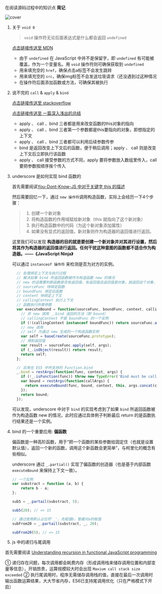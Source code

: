 在阅读源码过程中的知识点 **简记**

![cover](http://o7ts2uaks.bkt.clouddn.com/Underscore.png)

1. 关于 `void 0`

   > `void` 操作符无论后面表达式是什么都会返回 `undefined`

   [点击链接传送至 MDN](https://developer.mozilla.org/en-US/docs/Web/JavaScript/Reference/Operators/void)

   - 由于 `undefined` 在 JavaScript 中并不是保留字，即 `undefined` 有可能被覆盖，作为一个变量名。用 `void` 操作符则可确保获取到 `undefined`
   - 用来填充空的 `href`，确保点击a标签不会发生跳转
   - 用来填充空的 `src`，确保img标签不会发送垃圾请求（还没遇到过这种情况
   - 在操作符后面添加函数或方法，可确保其被执行

2. 说不完的 `call` & `apply` & `bind`

   [点击链接传送至 stackoverflow](http://stackoverflow.com/questions/15455009/javascript-call-apply-vs-bind)

   [点击链接传送至 一篇深入浅出的总结](http://www.cnblogs.com/coco1s/p/4833199.html)

   - apply 、 call 、bind 三者都是用来改变函数的this对象的指向
   - apply 、 call 、bind 三者第一个参数都是this要指向的对象，即想指定的上下文
   - apply 、 call 、bind 三者都可以利用后续参数传参
   - bind 是返回改变上下文后的函数，便于稍后调用；apply 、 call 则是改变上下文后立即执行该函数
   - apply 、 call 接受参数的方式不同，apply 要将参数放入数组里传入，call 要把参数按顺序挨个传入

3. underscore 是如何实现 bind 函数的

   首先需要阅读[You-Dont-Know-JS 中对于关键字 this 的描述](https://github.com/getify/You-Dont-Know-JS/blob/master/this%20&%20object%20prototypes/README.md#you-dont-know-js-this--object-prototypes)

   然后需要回忆一下，通过 `new 操作符`调用构造函数，实际上会经历一下4个步骤：
   > 1. 创建一个新对象
   > 2. 将构造函数的作用域赋给新对象（this 就指向了这个新对象）
   > 3. 执行构造函数中的代码（为这个新对象添加属性）
   > 4. 如果没有显式的返回值，新对象则作为构造器的返回值进行返回。

   这里我们可以发现 **构造器的目的就是要创建一个新对象并对其进行设置，然后将其作为构造器的返回值进行返回。任何干扰这种意图的函数都不适合作为构造器。——《JavaScript Ninja》**

   可以通过 `instanceof 操作符` 来检测是否为对方的实例。

   ```javascript
     // 处理绑定上下文与执行过程
     // 解决如果 bind 所返回函数被作为构造函数 new 的情况
     // new 的话需要判断函数是否有返回值，有返回值且返回值是对象，就返回这个对象，否则要返回构造实例
     // sourceFunc 待绑定函数
     // boundFunc 绑定后函数
     // content 待绑定上下文
     // callingContext 执行上下文
     // 函数执行所需参数
     var executeBound = function(sourceFunc, boundFunc, context, callingContext, args) {
       // 非 new 调用 _.bind 返回的方法（即 bound）
       // callingContext 不是 boundFunc 的一个实例
       if (!(callingContext instanceof boundFunc)) return sourceFunc.apply(context, args);
       // new 调用
       // self 为通过 new 生成的一个构造函数实例
       var self = baseCreate(sourceFunc.prototype);
       // 得到返回值
       var result = sourceFunc.apply(self, args);
       if (_.isObject(result)) return result;
       return self;
     };

     // 后来在 ES5 中所支持的 Function.bind
     _.bind = restArgs(function(func, context, args) {
       if (!_.isFunction(func)) throw new TypeError('Bind must be called on a function');
       var bound = restArgs(function(callArgs) {
         return executeBound(func, bound, context, this, args.concat(callArgs));
       });
       return bound;
     });
   ```
   可以发现，underscore 中对于 `bind` 的实现考虑到了如果 `bind` 所返回函数被作为构造函数 new 的情况，此时应通过具体例子判断最后 return 的是函数执行结果还是一个实例。

4. bind 的一个重要应用: **偏函数**

   偏函数是一种高阶函数，用于“把一个函数的某些参数给固定住（也就是设置默认值），返回一个新的函数，调用这个新函数会更简单”，与柯里化的概念有些相似。

   underscore 通过 `_.partial()` 实现了偏函数的创造器（也是基于内部函数 `executeBound` 来保持上下文一致）。

   ```javascript
   // 一个实例
   var substract = function (a, b) {
       return b - a;
   };

   sub5 = _.partail(substract, 5);

   sub5(20); // => 15

   // 通过使用默认占位符'_'，先赋值b，暂缓对a的赋值
   subFrom20 = _.partail(substract, _, 20);

   subFrom20(5); // => 15
   ```

5. js 中的递归与尾调用

首先需要阅读 [Understanding recursion in functional JavaScript programming](http://www.integralist.co.uk/posts/js-recursion.html)

① 递归存在问题，每次调用都会耗费内存（形成调用栈来储存调用位置和内部变量等信息），开销昂贵，运算规模较大时会出现 `Maxium call stack size exceeded`
② 执行尾调用时，程序无需储存调用栈的值，直接在最后一次调用时输出函数运算结果，大大节省内存，ES6已支持尾调用优化（只在严格模式下开启）
